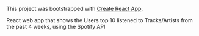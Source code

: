 This project was bootstrapped with [Create React App](https://github.com/facebookincubator/create-react-app).

React web app that shows the Users top 10 listened to Tracks/Artists from the past 4 weeks, using the Spotify API 
